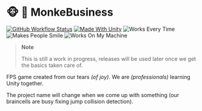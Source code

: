 # 🐵 💼 MonkeBusiness

[![GitHub Workflow Status](https://img.shields.io/github/actions/workflow/status/TechnoShip123/MonkeBusiness/build-on-push.yml?label=%F0%9F%94%A8%20Project%20Build&style=for-the-badge)](https://github.com/TechnoShip123/MonkeBusiness/actions/workflows/build-on-push.yml)
[![Made With Unity](https://img.shields.io/badge/Made%20With-Tears-57b9d3?style=for-the-badge&logo=unity)](https://unity3d.com)
![Works Every Time](https://img.shields.io/badge/60%25%20of%20the%20time-works%20every%20time-6491c3?style=for-the-badge&labelColor=61b7e2)
![Makes People Smile](https://img.shields.io/badge/Makes%20people-smile-5598d0?style=for-the-badge&labelColor=62c1ee)
![Works On My Machine](https://img.shields.io/badge/Works%20on-my%20machine-b13734?style=for-the-badge&labelColor=dc4f49)

> **Note**
> 
> This is still a work in progress, releases will be used later once we get the basics taken care of.

FPS game created from our tears *(of joy)*. We are *(professionals)* learning Unity together.

The project name will change when we come up with something (our braincells are busy fixing jump collision detection).
